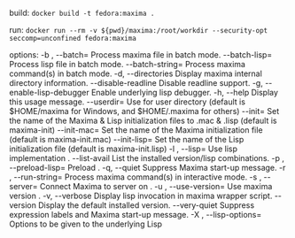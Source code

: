 build: `docker build -t fedora:maxima .`

run: `docker run --rm -v ${pwd}/maxima:/root/workdir --security-opt seccomp=unconfined fedora:maxima`



options:
    -b <file>, --batch=<file>
        Process maxima file <file> in batch mode.
    --batch-lisp=<file>
        Process lisp file <file> in batch mode.
    --batch-string=<string>
        Process maxima command(s) <string> in batch mode.
    -d, --directories
        Display maxima internal directory information.
    --disable-readline
        Disable readline support.
    -g, --enable-lisp-debugger        Enable underlying lisp debugger.
    -h, --help
        Display this usage message.
    --userdir=<directory>
        Use  <directory> for user directory (default is $HOME/maxima for Windows, and $HOME/.maxima for others)
    --init=<file>
        Set the name of the Maxima & Lisp initialization files to <file>.mac & <file>.lisp (default is maxima-init)
    --init-mac=<file>
        Set the name of the Maxima initialization file (default is maxima-init.mac)
    --init-lisp=<file>
        Set the name of the Lisp initialization file (default is maxima-init.lisp)
    -l <lisp>, --lisp=<lisp>
        Use lisp implementation <lisp>.
    --list-avail
        List the installed version/lisp combinations.
    -p <lisp-file>, --preload-lisp=<lisp-file>
        Preload <lisp-file>.
    -q, --quiet
        Suppress Maxima start-up message.
    -r <string>, --run-string=<string>
        Process maxima command(s) <string> in interactive mode.
    -s <port>, --server=<port>        Connect Maxima to server on <port>.
    -u <version>, --use-version=<version>
        Use maxima version <version>.
    -v, --verbose
        Display lisp invocation in maxima wrapper script.
    --version
        Display the default installed version.
    --very-quiet
        Suppress expression labels and Maxima start-up message.
    -X <Lisp options>, --lisp-options=<Lisp options>
        Options to be given to the underlying Lisp
